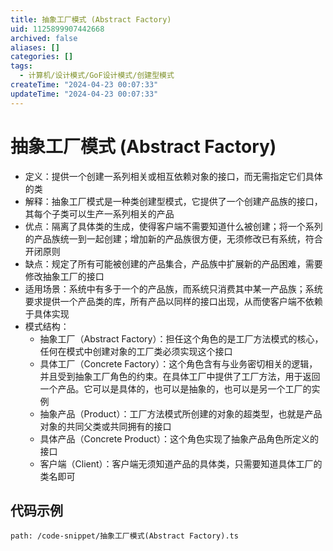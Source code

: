 ```yaml
---
title: 抽象工厂模式 (Abstract Factory)
uid: 1125899907442668
archived: false
aliases: []
categories: []
tags:
  - 计算机/设计模式/GoF设计模式/创建型模式
createTime: "2024-04-23 00:07:33"
updateTime: "2024-04-23 00:07:33"
---
```


# 抽象工厂模式 (Abstract Factory)

- 定义：提供一个创建一系列相关或相互依赖对象的接口，而无需指定它们具体的类
- 解释：抽象工厂模式是一种类创建型模式，它提供了一个创建产品族的接口，其每个子类可以生产一系列相关的产品
- 优点：隔离了具体类的生成，使得客户端不需要知道什么被创建；将一个系列的产品族统一到一起创建；增加新的产品族很方便，无须修改已有系统，符合开闭原则
- 缺点：规定了所有可能被创建的产品集合，产品族中扩展新的产品困难，需要修改抽象工厂的接口
- 适用场景：系统中有多于一个的产品族，而系统只消费其中某一产品族；系统要求提供一个产品类的库，所有产品以同样的接口出现，从而使客户端不依赖于具体实现
- 模式结构：
  - 抽象工厂（Abstract Factory）：担任这个角色的是工厂方法模式的核心，任何在模式中创建对象的工厂类必须实现这个接口
  - 具体工厂（Concrete Factory）：这个角色含有与业务密切相关的逻辑，并且受到抽象工厂角色的约束。在具体工厂中提供了工厂方法，用于返回一个产品。它可以是具体的，也可以是抽象的，也可以是另一个工厂的实例
  - 抽象产品（Product）：工厂方法模式所创建的对象的超类型，也就是产品对象的共同父类或共同拥有的接口
  - 具体产品（Concrete Product）：这个角色实现了抽象产品角色所定义的接口
  - 客户端（Client）：客户端无须知道产品的具体类，只需要知道具体工厂的类名即可

## 代码示例

```preview
path: /code-snippet/抽象工厂模式(Abstract Factory).ts
```
